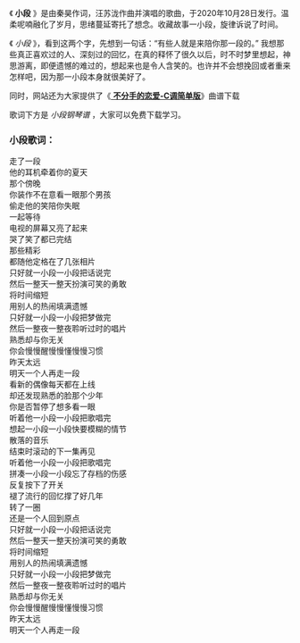 

《 **小段**
》是由秦昊作词，汪苏泷作曲并演唱的歌曲，于2020年10月28日发行。温柔呢喃融化了岁月，思绪蔓延寄托了想念。收藏故事一小段，旋律诉说了时间。

《 _小段_ 》，看到这两个字，先想到一句话：“有些人就是来陪你那一段的。”
我想那些真正喜欢过的人、深刻过的回忆，在真的释怀了很久以后，时不时梦里想起，神思游离，即便遗憾的难过的，想起来也是令人含笑的。也许并不会想挽回或者重来怎样吧，因为那一小段本身就很美好了。

同时，网站还为大家提供了《[ **不分手的恋爱-C调简单版**](Music-12171-不分手的恋爱-C调简单版.html "不分手的恋爱-
C调简单版")》曲谱下载

歌词下方是 _小段钢琴谱_ ，大家可以免费下载学习。

### 小段歌词：

走了一段  
他的耳机牵着你的夏天  
那个傍晚  
你装作不在意看一眼那个男孩  
偷走他的笑陪你失眠  
一起等待  
电视的屏幕又亮了起来  
哭了笑了都已完结  
那些精彩  
都随他定格在了几张相片  
只好就一小段一小段把话说完  
然后一整天一整天扮演可笑的勇敢  
将时间缩短  
用别人的热闹填满遗憾  
只好就一小段一小段把梦做完  
然后一整夜一整夜聆听过时的唱片  
熟悉却与你无关  
你会慢慢醒慢慢懂慢慢习惯  
昨天太远  
明天一个人再走一段  
看新的偶像每天都在上线  
却还发现熟悉的脸那个少年  
你是否暂停了想多看一眼  
听着他一小段一小段把歌唱完  
想起一小段一小段快要模糊的情节  
散落的音乐  
结束时滚动的下一集再见  
听着他一小段一小段把歌唱完  
拼凑一小段一小段忘了存档的伤感  
反复按下了开关  
褪了流行的回忆撑了好几年  
转了一圈  
还是一个人回到原点  
只好就一小段一小段把话说完  
然后一整天一整天扮演可笑的勇敢  
将时间缩短  
用别人的热闹填满遗憾  
只好就一小段一小段把梦做完  
然后一整夜一整夜聆听过时的唱片  
熟悉却与你无关  
你会慢慢醒慢慢懂慢慢习惯  
昨天太远  
明天一个人再走一段


